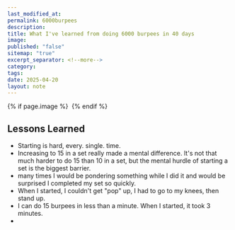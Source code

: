 ```yaml
---
last_modified_at: 
permalink: 6000burpees
description: 
title: What I've learned from doing 6000 burpees in 40 days
image: 
published: "false"
sitemap: "true"
excerpt_separator: <!--more-->
category: 
tags: 
date: 2025-04-20
layout: note
---
```



{% if page.image %} <img src="{{ page.image }}" alt=""> {% endif %}
## Lessons Learned
- Starting is hard, every. single. time. 
- Increasing to 15 in a set really made a mental difference. It's not that much harder to do 15 than 10 in a set, but the mental hurdle of starting a set is the biggest barrier. 
- many times I would be pondering something while I did it and would be surprised I completed my set so quickly. 
- When I started, I couldn't get "pop" up, I had to go to my knees, then stand up. 
- I can do 15 burpees in less than a minute. When I started, it took 3 minutes. 
- 